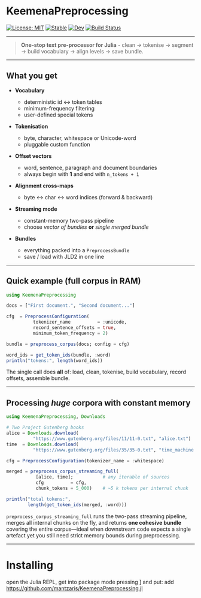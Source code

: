 # KeemenaPreprocessing

[![License: MIT](https://img.shields.io/badge/License-MIT-green.svg)](LICENSE)
[![Stable](https://img.shields.io/badge/docs-stable-blue.svg)](https://mantzaris.github.io/KeemenaPreprocessing.jl/stable/)
[![Dev](https://img.shields.io/badge/docs-dev-blue.svg)](https://mantzaris.github.io/KeemenaPreprocessing.jl/dev/)
[![Build Status](https://github.com/mantzaris/KeemenaPreprocessing.jl/actions/workflows/CI.yml/badge.svg?branch=main)](https://github.com/mantzaris/KeemenaPreprocessing.jl/actions/workflows/CI.yml?query=branch%3Amain)

---



> **One-stop text pre-processor for Julia** - clean -> tokenise ->
segment -> build vocabulary -> align levels -> save bundle.

---

## What you get

* **Vocabulary**
  - deterministic id ↔ token tables  
  - minimum-frequency filtering  
  - user-defined special tokens  

* **Tokenisation**
  - byte, character, whitespace or Unicode-word  
  - pluggable custom function  

* **Offset vectors**
  - word, sentence, paragraph and document boundaries  
  - always begin with **1** and end with `n_tokens + 1`  

* **Alignment cross-maps**
  - byte ↔ char ↔ word indices (forward & backward)  

* **Streaming mode**
  - constant-memory two-pass pipeline  
  - choose *vector of bundles* **or** *single merged bundle*  

* **Bundles**
  - everything packed into a `PreprocessBundle`  
  - save / load with JLD2 in one line  

---

## Quick example (full corpus in RAM)

```julia
using KeemenaPreprocessing

docs = ["First document.", "Second document..."]

cfg  = PreprocessConfiguration(
          tokenizer_name          = :unicode,
          record_sentence_offsets = true,
          minimum_token_frequency = 2)

bundle = preprocess_corpus(docs; config = cfg)

word_ids = get_token_ids(bundle, :word)
println("tokens:", length(word_ids))
```

The single call does **all** of: load, clean, tokenise, build vocabulary,
record offsets, assemble bundle.

---


## Processing *huge* corpora with constant memory

```julia
using KeemenaPreprocessing, Downloads

# Two Project Gutenberg books
alice = Downloads.download(
          "https://www.gutenberg.org/files/11/11-0.txt", "alice.txt")
time  = Downloads.download(
          "https://www.gutenberg.org/files/35/35-0.txt", "time_machine.txt")

cfg = PreprocessConfiguration(tokenizer_name = :whitespace)

merged = preprocess_corpus_streaming_full(
           [alice, time];           # any iterable of sources
           cfg          = cfg,
           chunk_tokens = 5_000)    # ~5 k tokens per internal chunk

println("total tokens:",
        length(get_token_ids(merged, :word)))
```

`preprocess_corpus_streaming_full` runs the two-pass streaming pipeline,
merges all internal chunks on the fly, and returns **one cohesive bundle**
covering the entire corpus—ideal when downstream code expects a single artefact
yet you still need strict memory bounds during preprocessing.

---

# Installing

open the Julia REPL, get into package mode pressing ] and put: add https://github.com/mantzaris/KeemenaPreprocessing.jl